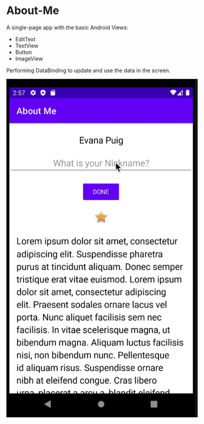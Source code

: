 # About-Me

A single-page app with the basic Android Views:
* EditText
* TextView
* Button
* ImageView

Performing DataBinding to update and use the data in the screen.

![](images/AboutMeDemo.gif)

